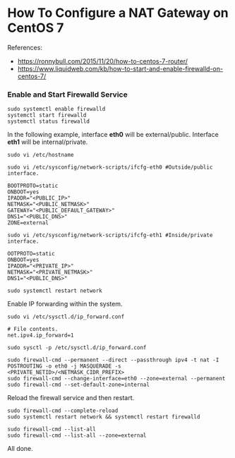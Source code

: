 # How To Configure a NAT Gateway on CentOS 7

References:

* https://ronnybull.com/2015/11/20/how-to-centos-7-router/
* https://www.liquidweb.com/kb/how-to-start-and-enable-firewalld-on-centos-7/

### Enable and Start Firewalld Service
```
sudo systemctl enable firewalld
systemctl start firewalld
systemctl status firewalld
```

In the following example, interface **eth0** will be external/public. Interface **eth1** will be internal/private.

```
sudo vi /etc/hostname
```

```
sudo vi /etc/sysconfig/network-scripts/ifcfg-eth0 #Outside/public interface.

BOOTPROTO=static
ONBOOT=yes
IPADDR="<PUBLIC_IP>"
NETMASK="<PUBLIC_NETMASK>"
GATEWAY="<PUBLIC_DEFAULT_GATEWAY>"
DNS1="<PUBLIC_DNS>"
ZONE=external
```

```
sudo vi /etc/sysconfig/network-scripts/ifcfg-eth1 #Inside/private interface.

OOTPROTO=static
ONBOOT=yes
IPADDR="<PRIVATE_IP>"
NETMASK="<PRIVATE_NETMASK>"
DNS1="<PUBLIC_DNS>"
```

```
sudo systemctl restart network
```

Enable IP forwarding within the system.

```
sudo vi /etc/sysctl.d/ip_forward.conf

# File contents.
net.ipv4.ip_forward=1
```

```
sudo sysctl -p /etc/sysctl.d/ip_forward.conf
```

```
sudo firewall-cmd --permanent --direct --passthrough ipv4 -t nat -I POSTROUTING -o eth0 -j MASQUERADE -s <PRIVATE_NETID>/<NETMASK_CIDR_PREFIX>
sudo firewall-cmd --change-interface=eth0 --zone=external --permanent
sudo firewall-cmd --set-default-zone=internal
```

Reload the firewall service and then restart.

```
sudo firewall-cmd --complete-reload
sudo systemctl restart network && systemctl restart firewalld
```

```
sudo firewall-cmd --list-all
sudo firewall-cmd --list-all --zone=external
```

All done.
